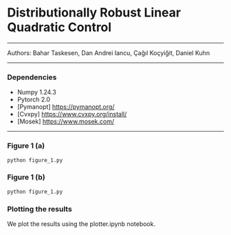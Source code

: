 # Distributionally Robust Linear Quadratic Control

-----------
Authors: Bahar Taskesen, Dan Andrei Iancu, Çağıl Koçyiğit, Daniel Kuhn 

------------

### Dependencies

- Numpy 1.24.3
- Pytorch 2.0
- [Pymanopt] https://pymanopt.org/
- [Cvxpy] https://www.cvxpy.org/install/
- [Mosek] https://www.mosek.com/

-----------

### Figure 1 (a)


```
python figure_1.py
```

### Figure 1 (b)
```
python figure_1.py
```


### Plotting the results
We plot the results using the plotter.ipynb notebook.